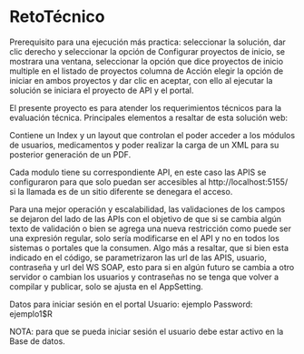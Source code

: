 # RetoTécnico
Prerequisito para una ejecución más practica:
seleccionar la solución, dar clic derecho y seleccionar la opción de Configurar proyectos de inicio, se mostrara una ventana, seleccionar la opción que dice proyectos de inicio multiple en el listado de proyectos columna de Acción elegir la opción de iniciar en ambos proyectos y dar clic en aceptar, con ello al ejecutar la solución se iniciara el proyecto de API y el portal.


El presente proyecto es para atender los requerimientos técnicos para la evaluación técnica.
Principales elementos a resaltar de esta solución web:
 
Contiene un Index y un layout que controlan el poder acceder a los módulos de usuarios, medicamentos y poder realizar la carga de un XML para su posterior generación de un PDF.

Cada modulo tiene su correspondiente API, en este caso las APIS se configuraron para que solo puedan ser accesibles al http://localhost:5155/ si la llamada es de un sitio diferente se denegara el acceso.

Para una mejor operación y escalabilidad, las validaciones de los campos se dejaron del lado de las APIs con el objetivo de que si se cambia algún texto de validación o bien se agrega una nueva restricción como puede ser una expresión regular, solo sería modificarse en el API y no en todos los sistemas o portales que la consumen.
Algo más a resaltar, que si bien esta indicado en el código, se parametrizaron las url de las APIS, usuario, contraseña y url del WS SOAP, esto para si en algún futuro se cambia a otro servidor o cambian los usuarios y contraseñas no se tenga que volver a compilar y publicar, solo se ajusta en el AppSetting.

Datos para iniciar sesión en el portal
Usuario: ejemplo
Password: ejemplo1$R
 
NOTA: para que se pueda iniciar sesión el usuario debe estar activo en la Base de datos.

 

 

 

 

 
